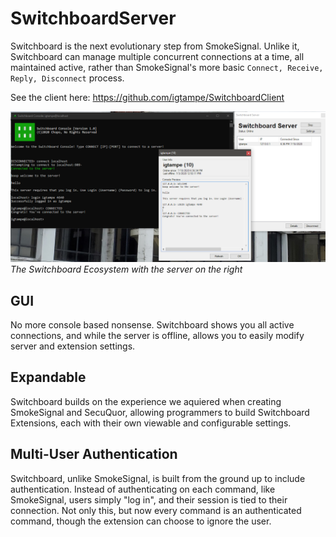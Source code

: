 # SwitchboardServer

Switchboard is the next evolutionary step from SmokeSignal. Unlike it, Switchboard can manage multiple concurrent connections at a time, all maintained active, rather than SmokeSignal's more basic `Connect, Receive, Reply, Disconnect` process. 

See the client here: https://github.com/igtampe/SwitchboardClient

![Switchboard Ecosystem](https://raw.githubusercontent.com/igtampe/SwitchboardServer/master/Images/Switchboard%20Ecosystem.png)<br>
_The Switchboard Ecosystem with the server on the right_

## GUI
No more console based nonsense. Switchboard shows you all active connections, and while the server is offline, allows you to easily modify server and extension settings.

## Expandable
Switchboard builds on the experience we aquiered when creating SmokeSignal and SecuQuor, allowing programmers to build Switchboard Extensions, each with their own viewable and configurable settings.

## Multi-User Authentication
Switchboard, unlike SmokeSignal, is built from the ground up to include authentication. Instead of authenticating on each command, like SmokeSignal, users simply "log in", and their session is tied to their connection. Not only this, but now every command is an authenticated command, though the extension can choose to ignore the user.
